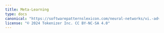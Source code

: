 ```yaml
---
title: Meta-Learning
type: docs
canonical: "https://softwarepatternslexicon.com/neural-networks/vi.-advanced-neural-network-strategies/1.-meta-learning"
license: "© 2024 Tokenizer Inc. CC BY-NC-SA 4.0"
---
```

